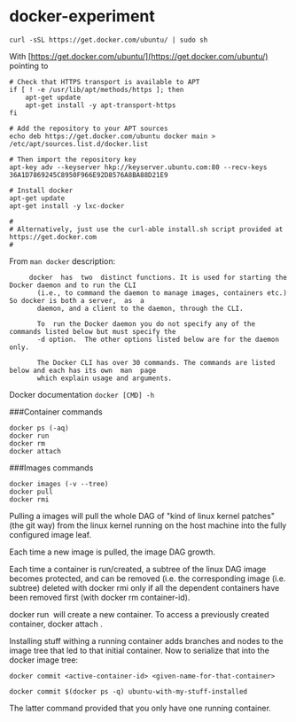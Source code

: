 # docker-experiment


```
curl -sSL https://get.docker.com/ubuntu/ | sudo sh
```

With [https://get.docker.com/ubuntu/](https://get.docker.com/ubuntu/) pointing to


```
# Check that HTTPS transport is available to APT
if [ ! -e /usr/lib/apt/methods/https ]; then
	apt-get update
	apt-get install -y apt-transport-https
fi

# Add the repository to your APT sources
echo deb https://get.docker.com/ubuntu docker main > /etc/apt/sources.list.d/docker.list

# Then import the repository key
apt-key adv --keyserver hkp://keyserver.ubuntu.com:80 --recv-keys 36A1D7869245C8950F966E92D8576A8BA88D21E9

# Install docker
apt-get update
apt-get install -y lxc-docker

#
# Alternatively, just use the curl-able install.sh script provided at https://get.docker.com
#
```
From `man docker` description:

```
     docker  has  two  distinct functions. It is used for starting the Docker daemon and to run the CLI
       (i.e., to command the daemon to manage images, containers etc.) So docker is both a server,  as  a
       daemon, and a client to the daemon, through the CLI.

       To  run the Docker daemon you do not specify any of the commands listed below but must specify the
       -d option.  The other options listed below are for the daemon only.

       The Docker CLI has over 30 commands. The commands are listed below and each has its own  man  page
       which explain usage and arguments.
 ```

Docker documentation `docker [CMD] -h`


###Container commands

```
docker ps (-aq)
docker run
docker rm
docker attach
```

###Images commands

```
docker images (-v --tree)
docker pull
docker rmi
```

Pulling a images will pull the whole DAG of "kind of linux kernel patches" (the git way) from the linux kernel running on the host machine into the fully configured image leaf. 

Each time a new image is pulled, the image DAG growth.

Each time a container is run/created, a subtree of the linux DAG image becomes protected, and can be removed (i.e. the corresponding image (i.e. subtree) deleted with docker rmi <image-name> only if all the dependent containers have been removed first (with docker rm container-id). 

docker run <image> will create a new container. To access a previously created container, docker attach <container-id>.

Installing stuff withing a running container adds branches and nodes to the image tree that led to that initial container. Now to serialize that into the docker image tree:

```
docker commit <active-container-id> <given-name-for-that-container>

docker commit $(docker ps -q) ubuntu-with-my-stuff-installed
```

The latter command provided that you only have one running container.
